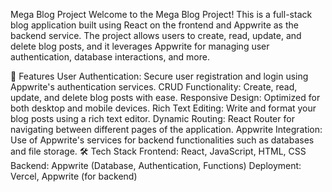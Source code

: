 Mega Blog Project
Welcome to the Mega Blog Project! This is a full-stack blog application built using React on the frontend and Appwrite as the backend service. The project allows users to create, read, update, and delete blog posts, and it leverages Appwrite for managing user authentication, database interactions, and more.

🚀 Features
User Authentication: Secure user registration and login using Appwrite's authentication services.
CRUD Functionality: Create, read, update, and delete blog posts with ease.
Responsive Design: Optimized for both desktop and mobile devices.
Rich Text Editing: Write and format your blog posts using a rich text editor.
Dynamic Routing: React Router for navigating between different pages of the application.
Appwrite Integration: Use of Appwrite's services for backend functionalities such as databases and file storage.
🛠️ Tech Stack
Frontend: React, JavaScript, HTML, CSS
Backend: Appwrite (Database, Authentication, Functions)
Deployment: Vercel, Appwrite (for backend)

